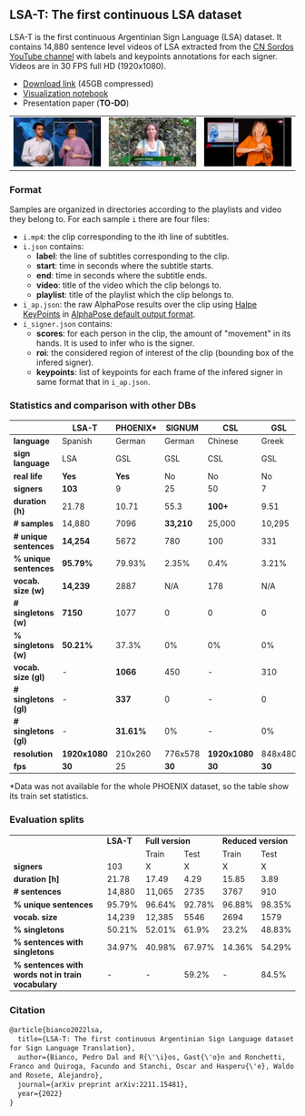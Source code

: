 ## LSA-T: The first continuous LSA dataset

LSA-T is the first continuous Argentinian Sign Language (LSA) dataset. It contains 14,880 sentence level videos of LSA extracted from the [CN Sordos YouTube channel](https://www.youtube.com/c/CNSORDOSARGENTINA) with labels and keypoints annotations for each signer. Videos are in 30 FPS full HD (1920x1080).

* [Download link](https://app.seni.ar/datasets/lsat.7z) (45GB compressed)
* [Visualization notebook](https://colab.research.google.com/drive/1kj5ztYw_57fi6wo2dpL18UkBR9ciV6ki)
* Presentation paper (**TO-DO**)

|                                               |                                               |                                               |
|-----------------------------------------------|-----------------------------------------------|-----------------------------------------------|
| <img width="100%" src="assets/clip2.gif"> | <img width="100%" src="assets/clip3.gif"> | <img width="100%" src="assets/clip1.gif"> |

### Format

Samples are organized in directories according to the playlists and video they belong to. For each sample ```i``` there are four files:

* ``i.mp4``: the clip corresponding to the ith line of subtitles.
* ``i.json`` contains:
    * **label**: the line of subtitles corresponding to the clip.
    * **start**: time in seconds where the subtitle starts.
    * **end**: time in seconds where the subtitle ends.
    * **video**: title of the video which the clip belongs to.
    * **playlist**: title of the playlist which the clip belongs to.
* ``i_ap.json``: the raw AlphaPose results over the clip using [Halpe KeyPoints](https://github.com/Fang-Haoshu/Halpe-FullBody) in [AlphaPose default output format](https://github.com/MVIG-SJTU/AlphaPose/blob/master/docs/output.md).
* ``i_signer.json`` contains:
    * **scores**: for each person in the clip, the amount of "movement" in its hands. It is used to infer who is the signer.
    * **roi**: the considered region of interest of the clip (bounding box of the infered signer).
    * **keypoints**: list of keypoints for each frame of the infered signer in same format that in ``i_ap.json``.

### Statistics and comparison with other DBs

|                     | **LSA-T**          | **PHOENIX***     | **SIGNUM**      | **CSL**            | **GSL**     | **KETI**           |
|-------------------------|--------------------|------------------|-----------------|--------------------|-------------|--------------------|
| **language**            | Spanish            | German           | German          | Chinese            | Greek       | Korean             |
| **sign language**       | LSA                | GSL              | GSL             | CSL                | GSL         | KLS                |
| **real life**           | **Yes**            | **Yes**          | No              | No                 | No          | No                 |
| **signers**             | **103**            | 9                | 25              | 50                 | 7           | 14                 |
| **duration (h)**        | 21.78              | 10.71            | 55.3            | **100+**           | 9.51        | 28                 |
| **# samples**           | 14,880             | 7096             | **33,210**      | 25,000             | 10,295      | 14,672             |
| **# unique sentences**  | **14,254**         | 5672             | 780             | 100                | 331         | 105                |
| **% unique sentences**  | **95.79%**         | 79.93%           | 2.35%           | 0.4%               | 3.21%       | 0.71%              |
| **vocab. size (w)**     | **14,239**         | 2887             | N/A             | 178                | N/A         | 419                |
| **# singletons (w)**    | **7150**           | 1077             | 0               | 0                  | 0           | 0                  |
| **% singletons (w)**    | **50.21%**         | 37.3%            | 0%              | 0%                 | 0%          | 0%                 |
| **vocab. size (gl)**    | -                  | **1066**         | 450             | -                  | 310         | 524                |
| **# singletons (gl)**   | -                  | **337**          | 0               | -                  | 0           | 0                  |
| **# singletons (gl)**   | -                  | **31.61%**       | 0%              | -                  | 0%          | 0%                 |
| **resolution**          | **1920x1080**      | 210x260          | 776x578         | **1920x1080**      | 848x480     | **1920x1080**      |
| **fps**                 | **30**             | 25               | **30**          | **30**             | **30**      | **30**             |

\*Data was not available for the whole PHOENIX dataset, so the table show its train set statistics.

### Evaluation splits

<table>
    <tr>
        <td></td>
        <td><b>LSA-T</b></td>
        <td colspan=2><b>Full version</b></td>
        <td colspan=2><b>Reduced version</b></td>
    </tr>
    <tr>
        <td></td>
        <td></td>
        <td>Train</td>
        <td>Test</td>
        <td>Train</td>
        <td>Test</td>
    </tr>
    <tr>
        <td><b>signers</b></td>
        <td>103</td>
        <td>X</td>
        <td>X</td>
        <td>X</td>
        <td>X</td>
    </tr>
    <tr>
        <td><b>duration [h]</b></td>
        <td>21.78</td>
        <td>17.49</td>
        <td>4.29</td>
        <td>15.85</td>
        <td>3.89</td>
    </tr>
    <tr>
        <td><b># sentences</b></td>
        <td>14,880</td>
        <td>11,065</td>
        <td>2735</td>
        <td>3767</td>
        <td>910</td>
    </tr>
    <tr>
        <td><b>% unique sentences</b></td>
        <td>95.79%</td>
        <td>96.64%</td>
        <td>92.78%</td>
        <td>96.88%</td>
        <td>98.35%</td>
    </tr>
    <tr>
        <td><b>vocab. size</b></td>
        <td>14,239</td>
        <td>12,385</td>
        <td>5546</td>
        <td>2694</td>
        <td>1579</td>
    </tr>
    <tr>
        <td><b>% singletons</b></td>
        <td>50.21%</td>
        <td>52.01%</td>
        <td>61.9%</td>
        <td>23.2%</td>
        <td>48.83%</td>
    </tr>
    <tr>
        <td><b>% sentences with singletons</b></td>
        <td>34.97%</td>
        <td>40.98%</td>
        <td>67.97%</td>
        <td>14.36%</td>
        <td>54.29%</td>
    </tr>
    <tr>
        <td><b>% sentences with words not in train vocabulary</b></td>
        <td>-</td>
        <td>-</td>
        <td>59.2%</td>
        <td>-</td>
        <td>84.5%</td>
    </tr>
</table>

### Citation

```
@article{bianco2022lsa,
  title={LSA-T: The first continuous Argentinian Sign Language dataset for Sign Language Translation}, 
  author={Bianco, Pedro Dal and R{\'\i}os, Gast{\'o}n and Ronchetti, Franco and Quiroga, Facundo and Stanchi, Oscar and Hasperu{\'e}, Waldo and Rosete, Alejandro},
  journal={arXiv preprint arXiv:2211.15481},
  year={2022}
}
```
